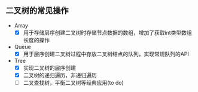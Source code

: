 ## 二叉树的常见操作
- Array
  - [x] 用于存储层序创建二叉树时存储节点数据的数组，增加了获取int类型数组长度的操作
- Queue
  - [x] 用于层序创建二叉树过程中存放二叉树结点的队列，实现常规队列的API
- Tree
  - [x] 实现二叉树的层序创建
  - [x] 二叉树的递归遍历，非递归遍历
  - [ ] 二叉查找树，平衡二叉树等经典应用(to do)